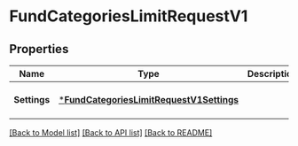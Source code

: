 # FundCategoriesLimitRequestV1

## Properties
Name | Type | Description | Notes
------------ | ------------- | ------------- | -------------
**Settings** | [***FundCategoriesLimitRequestV1Settings**](Fund_categories_limit_request.v1_settings.md) |  | [optional] [default to null]

[[Back to Model list]](../README.md#documentation-for-models) [[Back to API list]](../README.md#documentation-for-api-endpoints) [[Back to README]](../README.md)

